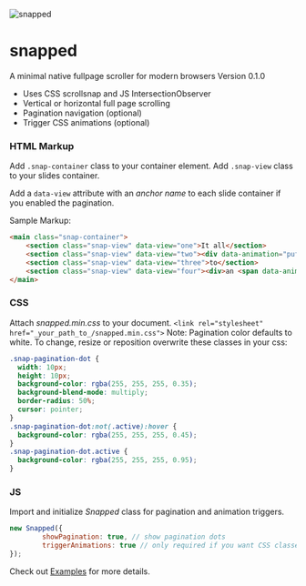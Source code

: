 ![snapped](https://user-images.githubusercontent.com/28933274/189217580-b2c8b2bf-6b7a-4ed3-a143-0538d0e8915d.png)

# snapped
A minimal native fullpage scroller for modern browsers
Version 0.1.0

- Uses CSS scrollsnap and JS IntersectionObserver
- Vertical or horizontal full page scrolling
- Pagination navigation (optional)
- Trigger CSS animations (optional)


### HTML Markup

Add `.snap-container` class to your container element. 
Add `.snap-view` class to your slides container.

Add a `data-view` attribute with an *anchor name* to each slide container if you enabled the pagination. 

Sample Markup:
```html
<main class="snap-container">
    <section class="snap-view" data-view="one">It all</section>
    <section class="snap-view" data-view="two"><div data-animation="puffIn">comes</div></section>
    <section class="snap-view" data-view="three">to</section>
    <section class="snap-view" data-view="four"><div>an <span data-animation="spin">e</span>nd</div></section>
</main>
```

### CSS
Attach *snapped.min.css* to your document. 
`<link rel="stylesheet" href="_your_path_to_/snapped.min.css">`
Note: Pagination color defaults to white. To change, resize or reposition overwrite these classes in your css:
```css
.snap-pagination-dot {
  width: 10px;
  height: 10px;
  background-color: rgba(255, 255, 255, 0.35);
  background-blend-mode: multiply;
  border-radius: 50%;
  cursor: pointer;
}
.snap-pagination-dot:not(.active):hover {
  background-color: rgba(255, 255, 255, 0.45);
}
.snap-pagination-dot.active {
  background-color: rgba(255, 255, 255, 0.95);
}
```


### JS
Import and initialize *Snapped* class for pagination and animation triggers.

```js
new Snapped({
        showPagination: true, // show pagination dots
        triggerAnimations: true // only required if you want CSS classes automatically applied to visible slide child elements
});
```


Check out [Examples](snapped/tree/master/examles) for more details.
